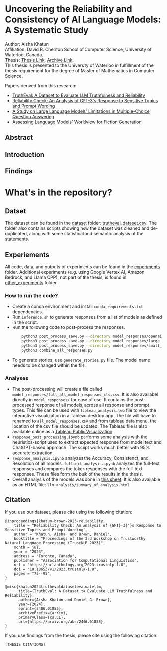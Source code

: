 # Uncovering the Reliability and Consistency of AI Language Models: A Systematic Study

Author: Aisha Khatun\
Affiliation: David R. Cheriton School of Computer Science, University of Waterloo, Canada.\
Thesis: [Thesis Link](), [Archive Link]().\
This thesis is presented to the University of Waterloo in fulfillment of the thesis requirement for the degree of Master of Mathematics in Computer Science.

Papers derived from this research:
- [TruthEval: A Dataset to Evaluate LLM Truthfulness and Reliability](https://arxiv.org/abs/2406.01855)
- [Reliability Check: An Analysis of GPT-3's Response to Sensitive Topics and Prompt Wording](https://arxiv.org/abs/2306.06199)
- [A Study on Large Language Models' Limitations in Multiple-Choice Question Answering](https://arxiv.org/abs/2401.07955)
- [Assessing Language Models' Worldview for Fiction Generation]()

## Abstract


## Introduction


## Findings



# What's in the repository?

## Datset
The dataset can be found in the [dataset](dataset/) folder: [trutheval_dataset.csv](dataset/trutheval_dataset.csv). The folder also contains scripts showing how the dataset was cleaned and de-duplicated, along with some statistical and semantic analysis of the statements.

## Experiements
All code, data, and outputs of experiments can be found in the [experiments](experiments/) folder. Additional experiments (e.g. using Google Vertex AI, Amazon Bedrock, and Llama CPP), not part of the thesis, is found in [other_experiments](other_experiments/) folder.

### How to run the code?
- Create a conda environment and install `conda_requirements.txt` dependencies.
- Run `inference.sh` to generate responses from a list of models as defined in the script.
- Run the following code to post-process the responses.
    ```bash
        python3 post_process_save.py --directory model_responses/openai
        python3 post_process_save.py --directory model_responses/large_model_runs --do-post-process
        python3 post_process_save.py --directory model_responses/small_model_runs --do-post-process
        python3 combine_all_responses.py
    ```
- To generate stories, use `generate_stories.py` file. The model name needs to be changed within the file.

### Analyses
- The post-processing will create a file called `model_responses/full_all_model_responses_cls.csv`. It is also availabel directly in `model_responses/` for ease of use. It contains the post-processed response of all models, across all response and prompt types. This file can be used with `tableau_analysis.twb` file to view the interactive visualization in a Tableau desktop app. The file will have to renamed to `all_model_responses.csv` and from tableau data menu, the location of the csv file should be updated. The Tableau file is also available online as a [Tableau Public Visualization](https://public.tableau.com/app/profile/aisha.khatun/viz/LLMReliabilityandConsistencyAnalysis/Sheet1a).
- `response_post_processing.ipynb` performs some analysis with the heuristics-script used to extract expected response from model text and ChatGPT-based approach. The script works much better with 95\% accurate extraction.
- `response_analysis.ipynb` analyzes the Accuracy, Consistenct, and Resolution of all models. `fulltext_analysis.ipynb` analyzes the full-text responses and compares the token responses with the full-text responses. These files form the bulk of the results in the thesis.
- Overall analysis of the models was done in [this sheet](https://docs.google.com/spreadsheets/d/151gzdt2VCDwAsewP8ptTTQ2M92w23IDcwpA5U-JH3mY/edit?pli=1&gid=885690679#gid=885690679). It is also available as an HTML file: `llm_analysis/summary_of_analysis.html`

## Citation

If you use our dataset, please cite using the following citation:
```
@inproceedings{khatun-brown-2023-reliability,
    title = "Reliability Check: An Analysis of {GPT}-3{'}s Response to Sensitive Topics and Prompt Wording",
    author = "Khatun, Aisha  and Brown, Daniel",
    booktitle = "Proceedings of the 3rd Workshop on Trustworthy Natural Language Processing (TrustNLP 2023)",
    month = jul,
    year = "2023",
    address = "Toronto, Canada",
    publisher = "Association for Computational Linguistics",
    url = "https://aclanthology.org/2023.trustnlp-1.8",
    doi = "10.18653/v1/2023.trustnlp-1.8",
    pages = "73--95",
}

@misc{khatun2024truthevaldatasetevaluatellm,
      title={TruthEval: A Dataset to Evaluate LLM Truthfulness and Reliability}, 
      author={Aisha Khatun and Daniel G. Brown},
      year={2024},
      eprint={2406.01855},
      archivePrefix={arXiv},
      primaryClass={cs.CL},
      url={https://arxiv.org/abs/2406.01855}, 
}
```

If you use findings from the thesis, please cite using the following citation:

```
[THESIS CITATIONS]
```